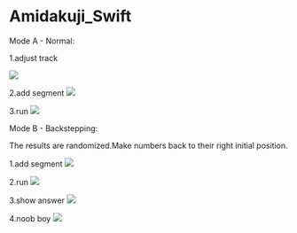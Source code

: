 # Amidakuji_Swift

Mode A - Normal:

1.adjust track

![](https://github.com/yrq110/Amidakuji_Swift/blob/master/play_gif/1_1.gif)

2.add segment
![](https://github.com/yrq110/Amidakuji_Swift/blob/master/play_gif/1_2.gif)

3.run
![](https://github.com/yrq110/Amidakuji_Swift/blob/master/play_gif/1_3.gif)

Mode B - Backstepping:

The results are randomized.Make numbers back to their right initial position.

1.add segment
![](https://github.com/yrq110/Amidakuji_Swift/blob/master/play_gif/2_1.gif)

2.run
![](https://github.com/yrq110/Amidakuji_Swift/blob/master/play_gif/2_1.gif)

3.show answer
![](https://github.com/yrq110/Amidakuji_Swift/blob/master/play_gif/2_3.gif)

4.noob boy
![](https://github.com/yrq110/Amidakuji_Swift/blob/master/play_gif/2_4.gif)
